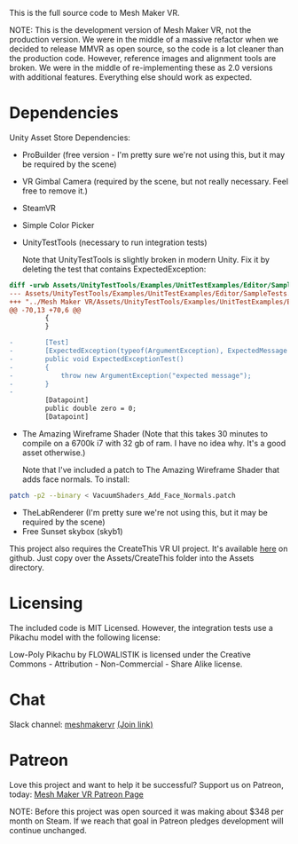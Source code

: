This is the full source code to Mesh Maker VR.

NOTE: This is the development version of Mesh Maker VR, not the production version. We were in the middle of a massive refactor when we decided to release MMVR as open source, so the code is a lot cleaner than the production code. However, reference images and alignment tools are broken. We were in the middle of re-implementing these as 2.0 versions with additional features. Everything else should work as expected.

# Dependencies

Unity Asset Store Dependencies:
* ProBuilder (free version - I'm pretty sure we're not using this, but it may be required by the scene)
* VR Gimbal Camera (required by the scene, but not really necessary. Feel free to remove it.)
* SteamVR
* Simple Color Picker
* UnityTestTools (necessary to run integration tests)

  Note that UnityTestTools is slightly broken in modern Unity. Fix it by deleting the test that contains ExpectedException:
```diff
diff -urwb Assets/UnityTestTools/Examples/UnitTestExamples/Editor/SampleTests.cs "../Mesh Maker VR/Assets/UnityTestTools/Examples/UnitTestExamples/Editor/SampleTests.cs"
--- Assets/UnityTestTools/Examples/UnitTestExamples/Editor/SampleTests.cs       2016-09-12 09:38:58.000000000 -0400
+++ "../Mesh Maker VR/Assets/UnityTestTools/Examples/UnitTestExamples/Editor/SampleTests.cs"    2017-04-17 10:51:57.137423000 -0400
@@ -70,13 +70,6 @@
         {
         }

-        [Test]
-        [ExpectedException(typeof(ArgumentException), ExpectedMessage = "expected message")]
-        public void ExpectedExceptionTest()
-        {
-            throw new ArgumentException("expected message");
-        }
-
         [Datapoint]
         public double zero = 0;
         [Datapoint]
```

* The Amazing Wireframe Shader (Note that this takes 30 minutes to compile on a 6700k i7 with 32 gb of ram. I have no idea why. It's a good asset otherwise.)

  Note that I've included a patch to The Amazing Wireframe Shader that adds face normals. To install:
```bash
patch -p2 --binary < VacuumShaders_Add_Face_Normals.patch
```
* TheLabRenderer (I'm pretty sure we're not using this, but it may be required by the scene)
* Free Sunset skybox (skyb1)

This project also requires the CreateThis VR UI project. It's available [here](https://github.com/createthis/createthis_vr_ui) on github. Just copy over the Assets/CreateThis folder into the Assets directory.

# Licensing

The included code is MIT Licensed. However, the integration tests use a Pikachu model with the following license:

Low-Poly Pikachu by FLOWALISTIK is licensed under the Creative Commons - Attribution - Non-Commercial - Share Alike license.

# Chat

Slack channel: [meshmakervr](https://meshmakervr.slack.com) [(Join link)](https://meshmakervr.slack.com/signup)

# Patreon

Love this project and want to help it be successful? Support us on Patreon, today: [Mesh Maker VR Patreon Page](https://www.patreon.com/createthis)

NOTE: Before this project was open sourced it was making about $348 per month on Steam. If we reach that goal in Patreon pledges development will continue unchanged.
